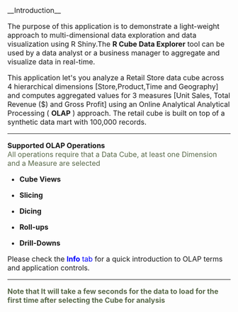 <font size="3">
__Introduction__

The purpose of this  application is to demonstrate a light-weight approach to multi-dimensional data exploration and data visualization using R Shiny.The **R Cube Data Explorer** tool can be used by a data analyst or a business manager to aggregate and visualize data in real-time.

This application let's you analyze a Retail Store data cube across 4 hierarchical dimensions [Store,Product,Time and Geography] and computes aggregated values for 3 measures [Unit Sales, Total Revenue ($) and Gross Profit] using an Online Analytical Analytical Processing ( __OLAP__ ) approach. The retail cube is built on top of a synthetic data mart with 100,000 records.
<hr>

__Supported OLAP Operations__
<font color= #586949><br>All operations require that a Data Cube, at least one Dimension and a Measure are selected</br></font>

* __Cube Views__ 

* __Slicing__ 

* __Dicing__

* __Roll-ups__ 

* __Drill-Downs__ 

Please check the <font color="blue">__Info__ tab</font> for a quick introduction to OLAP terms and application controls.
<hr>

<font color= #586949><b>Note that It will take a few seconds for the data to load for the first time after selecting the Cube for analysis</b></font>
</font>










